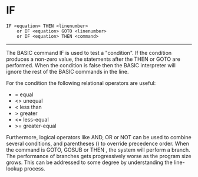 # IF

```
IF <equation> THEN <linenumber>
    or IF <equation> GOTO <linenumber>
    or IF <equation> THEN <command>
```

---

The BASIC command IF is used to test a "condition". If the condition produces a non-zero value, the statements after the THEN or GOTO are performed. When the condition is false then the BASIC interpreter will ignore the rest of the BASIC commands in the line.

For the condition the following relational operators are useful:

-   = equal
-   <> unequal
-   < less than
-   &gt; greater
-   <= less-equal
-   &gt;= greater-equal

Furthermore, logical operators like AND, OR or NOT can be used to combine several conditions, and parentheses () to override precedence order.
When the command is GOTO, GOSUB or THEN <line>, the system will perform a branch. The performance of branches gets progressively worse as the program size grows. This can be addressed to some degree by understanding the line-lookup process.
